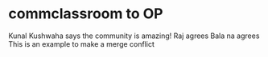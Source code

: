 # commclassroom to OP

Kunal Kushwaha says the community is amazing!
Raj agrees
Bala na agrees
This is an example to make a merge conflict



